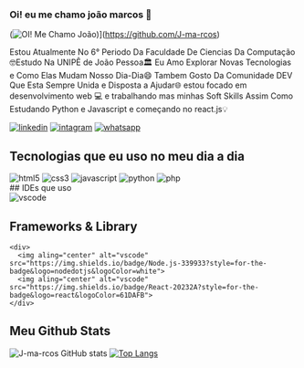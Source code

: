 ### Oi! eu me chamo joão marcos 👋

(![OI! Me Chamo João](https://user-images.githubusercontent.com/61885509/180026336-a7b26c1b-119f-4445-ac9a-803c239485ec.gif))](https://github.com/J-ma-rcos)

Estou Atualmente No 6° Periodo Da Faculdade De Ciencias Da Computação🤓Estudo Na UNIPÊ de João Pessoa🏛️ Eu Amo Explorar Novas Tecnologias e Como Elas Mudam Nosso Dia-Dia😄 Tambem Gosto Da Comunidade DEV Que Esta Sempre Unida e Disposta a Ajudar🌐 estou focado em desenvolvimento web 💻 e trabalhando mas minhas Soft Skills Assim Como Estudando Python e Javascript e começando no react.js💡

[![linkedin](https://img.shields.io/badge/LinkedIn-0077B5?style=for-the-badge&logo=linkedin&logoColor=white)](https://www.linkedin.com/in/jo%C3%A3o-marcos-76147a1a2/)
[![intagram](https://img.shields.io/badge/Instagram-E4405F?style=for-the-badge&logo=instagram&logoColor=white)](https://www.instagram.com/joaoma4cos/)
[![whatsapp](https://img.shields.io/badge/WhatsApp-25D366?style=for-the-badge&logo=whatsapp&logoColor=white)](https://wa.me/qr/C426TQ2JG774E1)

## Tecnologias que eu uso no meu dia a dia
  <div>
  <img aling="center" alt="html5" src="https://img.shields.io/badge/HTML5-E34F26?style=for-the-badge&logo=html5&logoColor=white">
  <img aling="center" alt="css3" src="https://img.shields.io/badge/CSS3-1572B6?style=for-the-badge&logo=css3&logoColor=white">
  <img aling="center" alt="javascript" src="https://img.shields.io/badge/JavaScript-F7DF1E?style=for-the-badge&logo=javascript&logoColor=black">
  <img aling="center" alt="python" src="https://img.shields.io/badge/Python-3776AB?style=for-the-badge&logo=python&logoColor=white">
  <img aling="center" alt="php" src="https://img.shields.io/badge/PHP-777BB4?style=for-the-badge&logo=php&logoColor=white">
  <br>
  <div>
## IDEs que uso 
    <div>
    <img aling="center" alt="vscode" src="https://img.shields.io/badge/Visual_Studio_Code-0078D4?style=for-the-badge&logo=visual%20studio%20code&logoColor=white">
    </div>
    
## Frameworks & Library 
    <div>
      <img aling="center" alt="vscode" src="https://img.shields.io/badge/Node.js-339933?style=for-the-badge&logo=nodedotjs&logoColor=white">
      <img aling="center" alt="vscode" src="https://img.shields.io/badge/React-20232A?style=for-the-badge&logo=react&logoColor=61DAFB">
    </div>
    
## Meu Github Stats
  ![J-ma-rcos GitHub stats](https://github-readme-stats.vercel.app/api?username=J-ma-rcos&show_icons=true&theme=onedark)
    [![Top Langs](https://github-readme-stats.vercel.app/api/top-langs/?username=J-ma-rcos)](https://github.com/J-ma-rcos/github-readme-stats)
    


